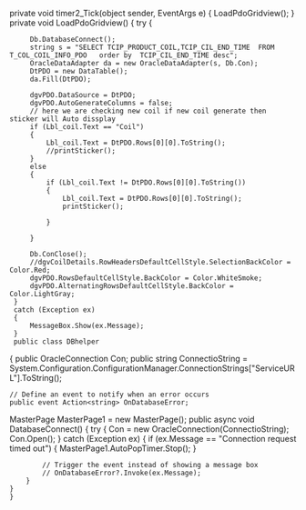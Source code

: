    private void timer2_Tick(object sender, EventArgs e)
   {
       LoadPdoGridview();
   }
    private void LoadPdoGridview()
 {
     try
     {
         
         Db.DatabaseConnect();
         string s = "SELECT TCIP_PRODUCT_COIL,TCIP_CIL_END_TIME  FROM T_COL_COIL_INFO_PDO   order by  TCIP_CIL_END_TIME desc";
         OracleDataAdapter da = new OracleDataAdapter(s, Db.Con);
         DtPDO = new DataTable();
         da.Fill(DtPDO);
       
         dgvPDO.DataSource = DtPDO;
         dgvPDO.AutoGenerateColumns = false;
         // here we are checking new coil if new coil generate then sticker will Auto dissplay
         if (Lbl_coil.Text == "Coil")
         {
             Lbl_coil.Text = DtPDO.Rows[0][0].ToString();
             //printSticker();
         }
         else
         {
             if (Lbl_coil.Text != DtPDO.Rows[0][0].ToString())
             {
                 Lbl_coil.Text = DtPDO.Rows[0][0].ToString();
                 printSticker();
               
             }
            
         }

         Db.ConClose();
         //dgvCoilDetails.RowHeadersDefaultCellStyle.SelectionBackColor = Color.Red;
         dgvPDO.RowsDefaultCellStyle.BackColor = Color.WhiteSmoke;
         dgvPDO.AlternatingRowsDefaultCellStyle.BackColor = Color.LightGray;
     }
     catch (Exception ex)
     {
         MessageBox.Show(ex.Message);
     }
     public class DBhelper
{
    public OracleConnection Con;
    public string ConnectioString = System.Configuration.ConfigurationManager.ConnectionStrings["ServiceURL"].ToString();
   
    // Define an event to notify when an error occurs
    public event Action<string> OnDatabaseError;
   MasterPage MasterPage1 = new MasterPage();
    public async void  DatabaseConnect()
    {
        try
        {
            Con = new OracleConnection(ConnectioString);
            Con.Open();
        }
        catch (Exception ex)
        {
            if (ex.Message == "Connection request timed out")
            {
                MasterPage1.AutoPopTimer.Stop();
            }

            // Trigger the event instead of showing a message box
            // OnDatabaseError?.Invoke(ex.Message);
        }
    }
    }
